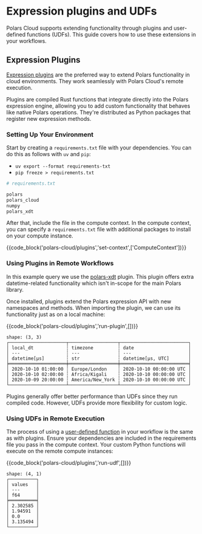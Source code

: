 # Expression plugins and UDFs

Polars Cloud supports extending functionality through plugins and user-defined functions (UDFs).
This guide covers how to use these extensions in your workflows.

## Expression Plugins

[Expression plugins](https://docs.pola.rs/user-guide/plugins/) are the preferred way to extend
Polars functionality in cloud environments. They work seamlessly with Polars Cloud's remote
execution.

Plugins are compiled Rust functions that integrate directly into the Polars expression engine,
allowing you to add custom functionality that behaves like native Polars operations. They're
distributed as Python packages that register new expression methods.

### Setting Up Your Environment

Start by creating a `requirements.txt` file with your dependencies. You can do this as follows
with `uv` and `pip`:

- `uv export --format requirements-txt`
- `pip freeze > requirements.txt`

```python
# requirements.txt

polars
polars_cloud
numpy
polars_xdt
```

After that, include the file in the compute context. In the compute context, you can specify a
`requirements.txt` file with additional packages to install on your compute instance.

{{code_block('polars-cloud/plugins','set-context',['ComputeContext'])}}

### Using Plugins in Remote Workflows

In this example query we use the [polars-xdt](https://github.com/pola-rs/polars-xdt) plugin. This
plugin offers extra datetime-related functionality which isn't in-scope for the main Polars library.

Once installed, plugins extend the Polars expression API with new namespaces and methods. When importing the plugin, we can use its functionality just as on a local machine:

{{code_block('polars-cloud/plugins','run-plugin',[])}}

```
shape: (3, 3)
┌─────────────────────┬──────────────────┬─────────────────────────┐
│ local_dt            ┆ timezone         ┆ date                    │
│ ---                 ┆ ---              ┆ ---                     │
│ datetime[μs]        ┆ str              ┆ datetime[μs, UTC]       │
╞═════════════════════╪══════════════════╪═════════════════════════╡
│ 2020-10-10 01:00:00 ┆ Europe/London    ┆ 2020-10-10 00:00:00 UTC │
│ 2020-10-10 02:00:00 ┆ Africa/Kigali    ┆ 2020-10-10 00:00:00 UTC │
│ 2020-10-09 20:00:00 ┆ America/New_York ┆ 2020-10-10 00:00:00 UTC │
└─────────────────────┴──────────────────┴─────────────────────────┘
```

Plugins generally offer better performance than UDFs since they run compiled code. However, UDFs
provide more flexibility for custom logic.

### Using UDFs in Remote Execution

The process of using a
[user-defined function](https://docs.pola.rs/user-guide/expressions/user-defined-python-functions/)
in your workflow is the same as with plugins. Ensure your dependencies are included in the
requirements file you pass in the compute context. Your custom Python functions will execute on the
remote compute instances:

{{code_block('polars-cloud/plugins','run-udf',[])}}

```
shape: (4, 1)
┌──────────┐
│ values   │
│ ---      │
│ f64      │
╞══════════╡
│ 2.302585 │
│ 1.94591  │
│ 0.0      │
│ 3.135494 │
└──────────┘
```
